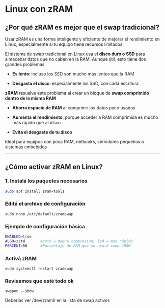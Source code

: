 # Linux con zRAM

## ¿Por qué zRAM es mejor que el swap tradicional?

Usar zRAM es una forma inteligente y eficiente de mejorar el rendimiento en Linux, especialmente si tu equipo tiene recursos limitados

El sistema de swap tradicional en Linux usa el **disco duro o SSD** para almacenar datos que no caben en la RAM. Aunque útil, esto tiene dos grandes problemas

- **Es lento**: incluso los SSD son mucho más lentos que la RAM

- **Desgasta el disco**: especialmente los SSD, con cada escritura

**zRAM** resuelve este problema al crear un bloque de **swap comprimido dentro de la misma RAM**

- **Ahorra espacio de RAM** al comprimir los datos poco usados

- **Aumenta el rendimiento**, porque acceder a RAM comprimida es mucho más rápido que al disco

- **Evita el desgaste de tu disco**

Ideal para equipos con poca RAM, netbooks, servidores pequeños o sistemas embebidos

---

## ¿Cómo activar zRAM en Linux?

### 1. Instalá los paquetes necesarios

```bash
sudo apt install zram-tools
```

### Editá el archivo de configuración

`sudo nano /etc/default/zramswap`

### Ejemplo de configuración básica

```bash
ENABLED=true
ALGO=zstd       #zstd = buena compresión, lz4 = más rápido
PERCENT=50      #Porcentaje de RAM que se usará como zRAM
```

### Activá zRAM

`sudo systemctl restart zramswap`

### Revisamos que esté todo ok

`swapon --show`

Deberías ver /dev/zram0 en la lista de swap activos

